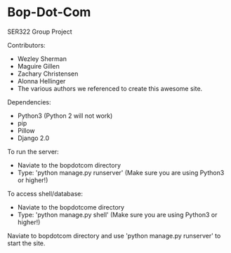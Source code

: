 # Bop-Dot-Com
SER322 Group Project 

Contributors:
- Wezley Sherman
- Maguire Gillen
- Zachary Christensen
- Alonna Hellinger
- The various authors we referenced to create this awesome site.


Dependencies:

- Python3 (Python 2 will not work)
- pip
- Pillow
- Django 2.0


To run the server:
- Naviate to the bopdotcom directory
- Type: 'python manage.py runserver' (Make sure you are using Python3 or higher!)

To access shell/database:
- Naviate to the bopdotcome directory
- Type: 'python manage.py shell' (Make sure you are using Python3 or higher!)

Naviate to bopdotcom directory and use 'python manage.py runserver' to start the site.
